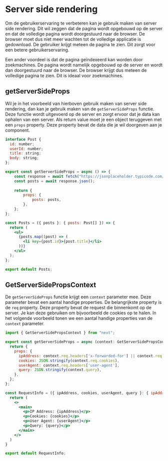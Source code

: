 # Server side rendering

Om de gebruikerservaring te verbeteren kan je gebruik maken van server side rendering. Dit wil zeggen dat de pagina wordt opgebouwd op de server en dat de volledige pagina wordt doorgestuurd naar de browser. De browser moet dus niet meer wachten tot de volledige applicatie is gedownload. De gebruiker krijgt meteen de pagina te zien. Dit zorgt voor een betere gebruikerservaring.

Een ander voordeel is dat de pagina geïndexeerd kan worden door zoekmachines. De pagina wordt namelijk opgebouwd op de server en wordt dan doorgestuurd naar de browser. De browser krijgt dus meteen de volledige pagina te zien. Dit is ideaal voor zoekmachines.

## getServerSideProps

Wil je in het voorbeeld van hierboven gebruik maken van server side rendering, dan kan je gebruik maken van de `getServerSideProps` functie. Deze functie wordt uitgevoerd op de server en zorgt ervoor dat je data kan ophalen van een server. Als return value moet je een object teruggeven met een `props` property. Deze property bevat de data die je wil doorgeven aan je component. 

```jsx
interface Post {
  id: number; 
  userId: number;
  title: string;
  body: string;
};

export const getServerSideProps = async () => {
    const response = await fetch("https://jsonplaceholder.typicode.com/posts");
    const posts = await response.json();
    
    return {
        props: {
            posts: posts,
        },
    };
};

const Posts = ({ posts }: { posts: Post[] }) => {
  return (
    <ul>
      {posts.map((post) => (
        <li key={post.id}>{post.title}</li>
      ))}
    </ul>
  );
};

export default Posts;
```

## GetServerSidePropsContext

De `getServerSideProps` functie krijgt een `context` parameter mee. Deze parameter bevat een aantal handige properties. De belangrijkste property is de `req` property. Deze property bevat de request die binnenkomt op de server. Je kan deze gebruiken om bijvoorbeeld de cookies op te halen. In het volgende voorbeeld tonen we een aantal handige properties van de `context` parameter.

```jsx
import { GetServerSidePropsContext } from "next";

export const getServerSideProps = async (context: GetServerSidePropsContext) => {
  return {
    props: {
      ipAddress: context.req.headers['x-forwarded-for'] || context.req.socket.remoteAddress,
      cookies: JSON.stringify(context.req.cookies),
      userAgent: context.req.headers['user-agent'],
      query: JSON.stringify(context.query),
    },
  };
};

const RequestInfo = ({ ipAddress, cookies, userAgent, query }: { ipAddress: string, cookies: string, userAgent: string, query: string }) => {
  return (
    <>
      <main>
        <p>IP Address: {ipAddress}</p>
        <p>Cookies: {cookies}</p>
        <p>User Agent: {userAgent}</p>
        <p>Query: {query}</p>
      </main>
    </>
  )
}

export default RequestInfo;
```
